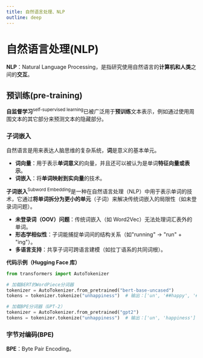 ```yaml
---
title: 自然语言处理、NLP
outline: deep
---
```


# 自然语言处理(NLP)

**NLP**：Natural Language Processing，是指研究使用自然语言的**计算机和人类**之间的**交互**。

## 预训练(pre-training)

**自监督学习**<sup>self-supervised learning</sup>已被广泛用于**预训练**文本表示，例如通过使用周围文本的其它部分来预测文本的隐藏部分。

### 子词嵌入

自然语言是用来表达人脑思维的复杂系统，**词**是意义的基本单元。

- **词向量**：用于表示**单词意义**的向量，并且还可以被认为是单词**特征向量或表示**。
- **词嵌入**：将**单词映射到实向量**的技术。

**子词嵌入**<sup>Subword Embedding</sup>是一种在自然语言处理（NLP）中用于表示单词的技术，它通过**将单词拆分为更小的单元**（子词）来解决传统词嵌入的局限性（如未登录词问题）。

- **未登录词（OOV）问题**：传统词嵌入（如 Word2Vec）无法处理词汇表外的单词。
- **形态学相似性**：子词能捕捉单词间的结构关系（如"running" → "run" + "ing"）。
- **多语言支持**：共享子词可跨语言建模（如拉丁语系的共同词根）。

**代码示例（Hugging Face 库）**

```python
from transformers import AutoTokenizer

# 加载BERT的WordPiece分词器
tokenizer = AutoTokenizer.from_pretrained("bert-base-uncased")
tokens = tokenizer.tokenize("unhappiness")  # 输出：['un', '##happy', '##ness']

# 加载BPE分词器（GPT-2）
tokenizer = AutoTokenizer.from_pretrained("gpt2")
tokens = tokenizer.tokenize("unhappiness")  # 输出：['un', 'happiness']
```

### 字节对编码(BPE)

**BPE**：Byte Pair Encoding。
